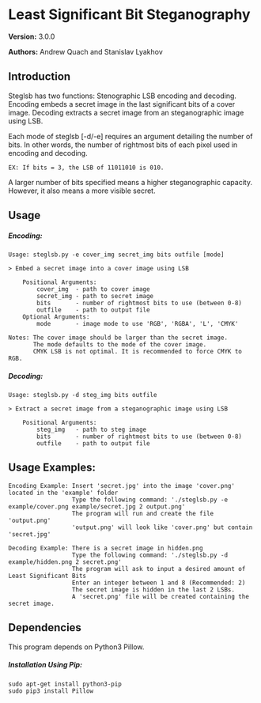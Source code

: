 # Least Significant Bit Steganography

**Version:** 3.0.0 

**Authors:** Andrew Quach and Stanislav Lyakhov

## Introduction

Steglsb has two functions: Stenographic LSB encoding and decoding.
Encoding embeds a secret image in the last significant bits of a cover image.
Decoding extracts a secret image from an steganographic image using LSB.

Each mode of steglsb [-d/-e] requires an argument detailing the number of bits.
In other words, the number of rightmost bits of each pixel used in encoding
and decoding.

    EX: If bits = 3, the LSB of 11011010 is 010.

A larger number of bits specified means a higher steganographic capacity. However,
it also means a more visible secret.

## Usage

##### Encoding:
    Usage: steglsb.py -e cover_img secret_img bits outfile [mode]

    > Embed a secret image into a cover image using LSB

        Positional Arguments:
            cover_img  - path to cover image
            secret_img - path to secret image
            bits       - number of rightmost bits to use (between 0-8)
            outfile    - path to output file
        Optional Arguments:
            mode       - image mode to use 'RGB', 'RGBA', 'L', 'CMYK'

    Notes: The cover image should be larger than the secret image.
           The mode defaults to the mode of the cover image.
           CMYK LSB is not optimal. It is recommended to force CMYK to RGB. 
    
##### Decoding:
    Usage: steglsb.py -d steg_img bits outfile

    > Extract a secret image from a steganographic image using LSB

        Positional Arguments:
            steg_img   - path to steg image
            bits       - number of rightmost bits to use (between 0-8)
            outfile    - path to output file

## Usage Examples:
    Encoding Example: Insert 'secret.jpg' into the image 'cover.png' located in the 'example' folder
                      Type the following command: './steglsb.py -e example/cover.png example/secret.jpg 2 output.png'
                      The program will run and create the file 'output.png'
                      'output.png' will look like 'cover.png' but contain 'secret.jpg'

    Decoding Example: There is a secret image in hidden.png
                      Type the following command: './steglsb.py -d example/hidden.png 2 secret.png'
                      The program will ask to input a desired amount of Least Significant Bits
                      Enter an integer between 1 and 8 (Recommended: 2)
                      The secret image is hidden in the last 2 LSBs.
                      A 'secret.png' file will be created containing the secret image.


## Dependencies

This program depends on Python3 Pillow.

##### Installation Using Pip:
    sudo apt-get install python3-pip
    sudo pip3 install Pillow
